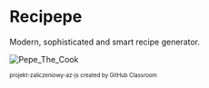 # Recipepe
Modern, sophisticated and smart recipe generator.

![Pepe_The_Cook](https://p.jing.fm/clipimg/small/295-2957999_pepe-frog-whatsapp-sticker.png)
 
<sub><sup>projekt-zaliczeniowy-az-js created by GitHub Classroom</sup></sub>
